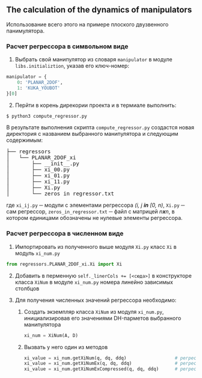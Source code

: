 ## The calculation of the dynamics of manipulators

Использование всего этого на примере плоского двузвенного панимулятора.

### Расчет регрессора в символьном виде

1. Выбрать свой манипулятор из словаря `manipulator` в модулe `libs.initializtion`, указав его ключ-номер:

```python
manipulator = {
    0: 'PLANAR_2DOF',
    1: 'KUKA_YOUBOT'
}[0]
```

2. Перйти в корень дирекории проекта и в термиале выполнить:

```bash
$ python3 compute_regressor.py
```

В результате выполнения скрипта `compute_regressor.py` создастся новая директория с названием выбранного манипулятора и следующим содержимым:

<pre>
├── regressors
│   └── PLANAR_2DOF_xi
│       ├── __init__.py
│       ├── xi_00.py
│       ├── xi_01.py
│       ├── xi_11.py
│       ├── Xi.py
│       └── zeros_in_regressor.txt
</pre>

где `xi_ij.py` ─ модули с элементами регрессора <i>(i, j **in** [0, n)</i>, `Xi.py` ─ сам регрессор, `zeros_in_regressor.txt` ─ файл с матрицей <i>n**x**n</i>, в котором единицами обозначены не нулевые элементы регрессора.


### Расчет регрессора в численном виде

1. Импортировать из полученного выше модуля `Xi.py` класс `Xi` в модуль `xi_num.py`

```python
from regressors.PLANAR_2DOF_xi.Xi import Xi
```

2. Добавить в перменную `self._linerCols += [<сюда>]` в конструкторе класса `XiNum` в модуле `xi_num.py` номера линейно зависимых столбцов

3. Для получения численных значений регрессора необходимо:
	1. Создать экземпляр класса `XiNum` из модуля `xi_num.py`, инициализировав его значениями DH-парметов выбранного манипулятора

        ```python
        xi_num = XiNum(A, D)
        ```

    2. Вызвать у него один из методов
        
        ```python
        xi_value = xi_num.getXiNum(q, dq, ddq)					# регрессор в численном виде
        xi_value = xi_num.getXiNumEx(q, dq, ddq)				# регрессор в численном виде с учетом трения
        xi_value = xi_num.getXiNumExCompressed(q, dq, ddq)		# регрессор в численном виде c учетом трения и без линейно зависимых столбцов
        ```	
        
        



